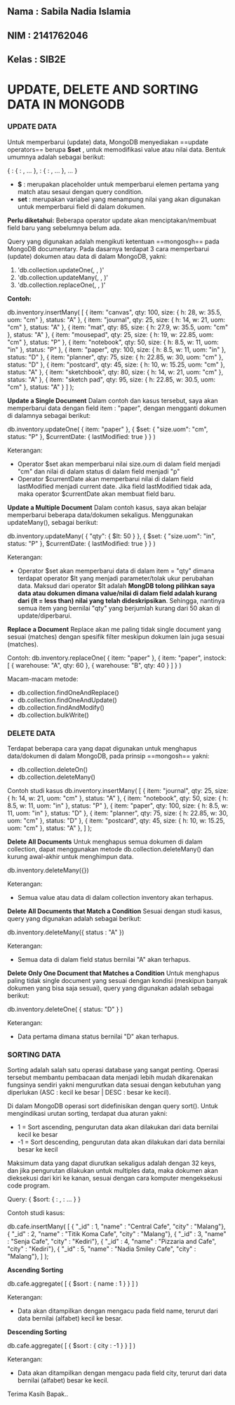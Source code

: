 ## Nama  : Sabila Nadia Islamia
## NIM   : 2141762046
## Kelas : SIB2E

# **UPDATE, DELETE AND SORTING DATA IN MONGODB**



 ### UPDATE DATA
 Untuk memperbarui (update) data, MongoDB menyediakan ==update operators== berupa **$set** , untuk memodifikasi value atau nilai data. Bentuk umumnya adalah sebagai berikut:

{
  <update operator>: { <field1>: <value1>, ... },
  <update operator>: { <field2>: <value2>, ... },
  ...
}

 * **$**   : merupakan placeholder untuk memperbarui elemen pertama yang match atau sesaui dengan query condition.
 * **set** : merupakan variabel yang menampung nilai yang akan digunakan untuk memperbarui field di dalam dokumen. 

 **Perlu diketahui:**
 Beberapa operator update akan menciptakan/membuat field baru yang sebelumnya belum ada. 

 Query yang digunakan adalah mengikuti ketentuan ==mongosgh== pada MongoDB documentary. Pada dasarnya terdapat 3 cara memperbarui (update) dokumen atau data di dalam MongoDB, yakni:
1. 'db.collection.updateOne(<filter>, <update>, <options>)'
2. 'db.collection.updateMany(<filter>, <update>, <options>)'
3. 'db.collection.replaceOne(<filter>, <update>, <options>)'

**Contoh:**

db.inventory.insertMany( [
   { item: "canvas", qty: 100, size: { h: 28, w: 35.5, uom: "cm" }, status: "A" },
   { item: "journal", qty: 25, size: { h: 14, w: 21, uom: "cm" }, status: "A" },
   { item: "mat", qty: 85, size: { h: 27.9, w: 35.5, uom: "cm" }, status: "A" },
   { item: "mousepad", qty: 25, size: { h: 19, w: 22.85, uom: "cm" }, status: "P" },
   { item: "notebook", qty: 50, size: { h: 8.5, w: 11, uom: "in" }, status: "P" },
   { item: "paper", qty: 100, size: { h: 8.5, w: 11, uom: "in" }, status: "D" },
   { item: "planner", qty: 75, size: { h: 22.85, w: 30, uom: "cm" }, status: "D" },
   { item: "postcard", qty: 45, size: { h: 10, w: 15.25, uom: "cm" }, status: "A" },
   { item: "sketchbook", qty: 80, size: { h: 14, w: 21, uom: "cm" }, status: "A" },
   { item: "sketch pad", qty: 95, size: { h: 22.85, w: 30.5, uom: "cm" }, status: "A" }
] );

**Update a Single Document**
Dalam contoh dan kasus tersebut, saya akan memperbarui data dengan field item : "paper", dengan mengganti dokumen di dalamnya sebagai berikut:

db.inventory.updateOne(
   { item: "paper" },
   {
     $set: { "size.uom": "cm", status: "P" },
     $currentDate: { lastModified: true }
   }
)

Keterangan:
* Operator $set akan memperbarui nilai size.oum di dalam field menjadi "cm" dan nilai di dalam status di dalam field menjadi "p"
* Operator $currentDate akan memperbarui nilai di dalam field lastModified menjadi current date. Jika field lastModified tidak ada, maka operator $currentDate akan membuat field baru. 

**Update a Multiple Document**
Dalam contoh kasus, saya akan belajar memperbarui beberapa data/dokumen sekaligus. Menggunakan updateMany(), sebagai berikut:

db.inventory.updateMany(
   { "qty": { $lt: 50 } },
   {
     $set: { "size.uom": "in", status: "P" },
     $currentDate: { lastModified: true }
   }
)

Keterangan:
* Operator $set akan memperbarui data di dalam item = "qty" dimana terdapat operator $lt yang menjadi parameter/tolak ukur perubahan data. Maksud dari operator $lt adalah **MongDB tolong pilihkan saya data atau dokumen dimana value/nilai di dalam field adalah kurang dari (lt = less than) nilai yang telah dideskripsikan**. Sehingga, nantinya semua item yang bernilai "qty" yang berjumlah kurang dari 50 akan di update/diperbarui.

**Replace a Document**
Replace akan me paling tidak single document yang sesuai (matches) dengan spesifik filter meskipun dokumen lain juga sesuai (matches).

Contoh:
db.inventory.replaceOne(
   { item: "paper" },
   { item: "paper", instock: [ { warehouse: "A", qty: 60 }, { warehouse: "B", qty: 40 } ] }
)

Macam-macam metode:
* db.collection.findOneAndReplace()
* db.collection.findOneAndUpdate()
* db.collection.findAndModify()
* db.collection.bulkWrite()










 ### DELETE DATA
Terdapat beberapa cara yang dapat digunakan untuk menghapus data/dokumen di dalam MongoDB, pada prinsip ==mongosh== yakni:
 * db.collection.deleteOn()
 * db.collection.deleteMany()

 Contoh studi kasus
 db.inventory.insertMany( [
   { item: "journal", qty: 25, size: { h: 14, w: 21, uom: "cm" }, status: "A" },
   { item: "notebook", qty: 50, size: { h: 8.5, w: 11, uom: "in" }, status: "P" },
   { item: "paper", qty: 100, size: { h: 8.5, w: 11, uom: "in" }, status: "D" },
   { item: "planner", qty: 75, size: { h: 22.85, w: 30, uom: "cm" }, status: "D" },
   { item: "postcard", qty: 45, size: { h: 10, w: 15.25, uom: "cm" }, status: "A" },
] );

**Delete All Documents**
Untuk menghapus semua dokumen di dalam collection, dapat menggunakan metode db.collection.deleteMany() dan kurung awal-akhir untuk menghimpun data. 

db.inventory.deleteMany({})

Keterangan:
* Semua value atau data di dalam collection inventory akan terhapus. 

**Delete All Documents that Match a Condition**
Sesuai dengan studi kasus, query yang digunakan adalah sebagai berikut:

db.inventory.deleteMany({ status : "A" })

Keterangan:
* Semua data di dalam field status bernilai "A" akan terhapus. 

**Delete Only One Document that Matches a Condition**
Untuk menghapus paling tidak single document yang sesuai dengan kondisi (meskipun banyak dokumen yang bisa saja sesuai), query yang digunakan adalah sebagai berikut:

db.inventory.deleteOne( { status: "D" } )

Keterangan:
* Data pertama dimana status bernilai "D" akan terhapus.











 ### SORTING DATA
Sorting adalah salah satu operasi database yang sangat penting. Operasi tersebut membantu pembacaan data menjadi lebih mudah dikarenakan fungsinya sendiri yakni mengurutkan data sesuai dengan kebutuhan yang diperlukan (ASC : kecil ke besar | DESC : besar ke kecil). 

Di dalam MongoDB operasi sort didefinisikan dengan query sort(). Untuk mengindikasi urutan sorting, terdapat dua aturan yakni:
* 1     =   Sort ascending, pengurutan data akan dilakukan dari data bernilai kecil ke besar
* -1    =   Sort descending, pengurutan data akan dilakukan dari data bernilai besar ke kecil

Maksimum data yang dapat diurutkan sekaligus adalah dengan 32 keys, dan jika pengurutan dilakukan untuk multiples data, maka dokumen akan dieksekusi dari kiri ke kanan, sesuai dengan cara komputer mengeksekusi code program. 

Query:
{ $sort: { <field1>: <sort order>, <field2>: <sort order> ... } }

Contoh studi kasus:

db.cafe.insertMany( [
   { "_id" : 1, "name" : "Central Cafe", "city" : "Malang"},
   { "_id" : 2, "name" : "Titik Koma Cafe", "city" : "Malang"},
   { "_id" : 3, "name" : "Senja Cafe", "city" : "Kediri"},
   { "_id" : 4, "name" : "Pizzaria and Cafe", "city" : "Kediri"},
   { "_id" : 5, "name" : "Nadia Smiley Cafe", "city" : "Malang"},
] );

**Ascending Sorting**

db.cafe.aggregate(
   [
     { $sort : { name : 1 } }
   ]
)

Keterangan:
* Data akan ditampilkan dengan mengacu pada field name, terurut dari data bernilai (alfabet) kecil ke besar. 

**Descending Sorting**

db.cafe.aggregate(
   [
     { $sort : { city : -1 } }
   ]
)

Keterangan:
* Data akan ditampilkan dengan mengacu pada field city, terurut dari data bernilai (alfabet) besar ke kecil. 


Terima Kasih Bapak..
